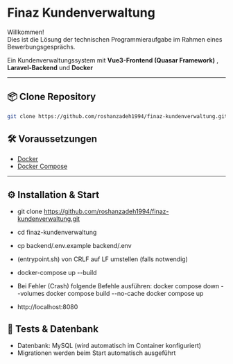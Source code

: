 # Finaz Kundenverwaltung

Willkommen!  
Dies ist die Lösung der technischen Programmieraufgabe im Rahmen eines Bewerbungsgesprächs.

Ein Kundenverwaltungssystem mit **Vue3-Frontend (Quasar Framework)** , **Laravel-Backend** und **Docker**

---

## 📦 Clone Repository

```bash
git clone https://github.com/roshanzadeh1994/finaz-kundenverwaltung.git
```

## 🛠️ Voraussetzungen

- [Docker](https://www.docker.com/)
- [Docker Compose](https://docs.docker.com/compose/)

---

## ⚙️ Installation & Start


- git clone https://github.com/roshanzadeh1994/finaz-kundenverwaltung.git
- cd finaz-kundenverwaltung
- cp backend/.env.example backend/.env
- (entrypoint.sh) von CRLF auf LF umstellen (falls notwendig) 
- docker-compose up --build
- Bei Fehler (Crash) folgende Befehle ausführen:
    docker compose down --volumes
    docker compose build --no-cache
    docker compose up

- http://localhost:8080

## 🧪 Tests & Datenbank

- Datenbank: MySQL (wird automatisch im Container konfiguriert)
- Migrationen werden beim Start automatisch ausgeführt




